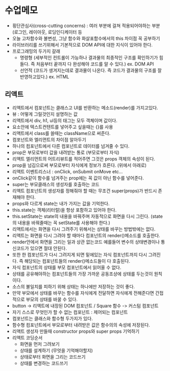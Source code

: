 # 수업메모
* 횡단관심사(cross-cutting concerns) : 여러 부분에 걸쳐 적용되어야하는 부분(로그인, 레이아웃, 로딩인디케이터 등 
* 오늘 고차함수와 불변성, 그냥 함수와 화살표함수에서의 this 차이점 꼭 공부하기
* 라이브러리를 쓰기위해서 기본적으로 DOM API에 대한 지식이 있어야 한다.
* 프로그래밍의 두가지 갈래
  * 명령형 (세부적인 컨트롤이 가능하나 결과물의 최종적인 구조를 확인하기가 힘들다. 즉 처음부터 끝까지 다 완성해야 코드를 알 수 있다.)
  ex. DOM API
  * 선언적 (코드가 생겨지는데로 결과물이 나온다. 즉 코드가 결과물의 구조를 잘 반영하고있다.)
  ex. HTML

## 리액트
* 리액트에서 컴포넌트는 클래스고 UI를 반환하는 메소드(render)를 가지고있다.
* 뷰 : 어떻게 그릴것인지 설명하는 값
* 리액트에서 div, h1, ul등의 태그는 모두 객체이며 값이다. 
* 요소안에 텍스트컨텐트를 넣어주고 싶을때는 {}를 사용
* 리액트에서 class를 쓸때는 className으로 써준다.
* 컴포넌트와 엘리먼트의 차이점 알아두기
* 하나의 컴포넌트에서 다른 컴포넌트로 데이터를 넘겨줄 수 있다.
* prop은 부모로부터 값을 내려받는 통로 (부모로부터 자식)
* 리액트 엘리먼트의 어트리뷰트를 적어주면 그것은 props 객체의 속성이 된다.
* prop을 넘김으로써 부모로부터 자식에게 정보가 흐른다. (위에서 아래로)
* 리액트 이벤트리스너 : onClick, onSubmit onMove etc...
* onClick같이 함수를 넘겨주는 prop에는 꼭 값이 아닌 함수를 넣어준다.
* super는 부모클래스의 생성자를 호출하는 코드
* 리액트 컴포넌트의 생성자를 정해줘야 할 때는 무조건 super(props)가 반드시 존재해야 한다.
* props와 다르게 state는 내가 가지는 값을 기억한다.
* this.state는 객체(리터럴)을 항상 포함하고 있어야 한다.
* this.setState는 state의 내용을 바꿔주며 자동적으로 화면을 다시 그린다. (state의 내용을 바꿔줄때는 꼭 setState를 사용해야 한다.)
* 리액트에서는 화면을 다시 그려주기 위해서는 상태를 바꾸는 방법밖에는 없다.
* 리액트는 화면을 다시 그려야 할 때마다 컴포넌트의 render()메소드를 호출한다.
* render안에서 화면을 그리는 일과 상관 없는코드 예를들어 변수의 상태변경이나 통신코드가 있으면 절대 안된다.
* 또한 한 컴포넌트가 다시 그려지게 되면 밑에있는 자식 컴포넌트까지 다시 그려진다. 즉 해당되는 컴포넌트들의 render()메소드들이 다 호출된다.
* 자식 컴포넌트의 상태를 부모 컴포넌트에서 읽어올 수 없다.
* 상태를 공유해야하는 컴포넌트들의 가장 가까운 공동조상에 상태를 두는것이 원칙이다.
* 소스의 불일치를 피하기 위해 상태는 하나에만 저장하는 것이 좋다.
* 만약 부모에서 상태를 바꾸는 함수를 자식에게 전달하면 자식에게 전해준다면 간접적으로 부모의 상태를 바꿀 수 있다.
* button -> 리액트에 내장된 DOM 컴포넌트 / Square 함수 -> 커스텀 컴포넌트
* 자기 스스로 무엇인가 할 수 없는 컴포넌트 : 제어되는 컴포넌트
* 컴포넌트는 클래스와 함수형 두가지가 있다.
* 함수형 컴포넌트에서 부모로부터 내려받은 값은 함수의의 속성에 저장된다.
* 리액트 생성자 만들때 constructor props와 super props 기억하기
* 리액트 코딩순서
  * 화면을 먼저 그려보기
  * 상태를 설계하기 (무엇을 기억해야할지)
  * 상태로부터 화면을 그리는 코드쓰기
  * 상태를 변경하는 코드쓰기 
